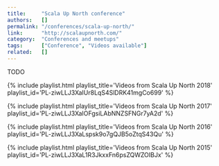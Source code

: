 ```yaml
---
title:     "Scala Up North conference"
authors:   []
permalink: "/conferences/scala-up-north/"
link:      "http://scalaupnorth.com/"
category:  "Conferences and meetups"
tags:      ["Conference", "Videos available"]
related:   []
---
```


TODO

{% include playlist.html playlist_title='Videos from Scala Up North 2018' playlist_id='PL-ziwLLJ3XaIUr8LqS4SlDRK41mgCo699' %}

{% include playlist.html playlist_title='Videos from Scala Up North 2017' playlist_id='PL-ziwLLJ3XaIOFgsiLAbNNZSFNGr7yA2d' %}

{% include playlist.html playlist_title='Videos from Scala Up North 2016' playlist_id='PL-ziwLLJ3XaLspsk9o7gQJB5oZtqS43Qu' %}

{% include playlist.html playlist_title='Videos from Scala Up North 2015' playlist_id='PL-ziwLLJ3XaL1R3JkxxFn6psZQWZOIBJx' %}
